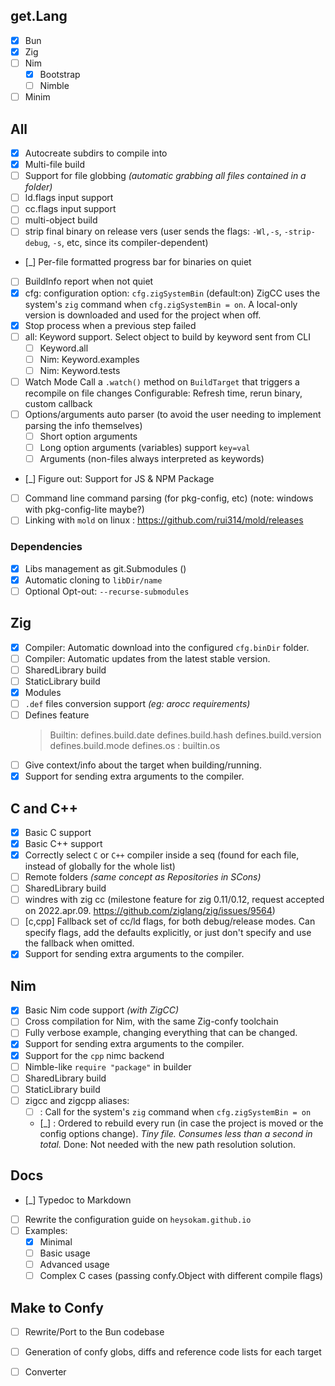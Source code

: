 ## get.Lang
- [x] Bun
- [x] Zig
- [ ] Nim
  - [x] Bootstrap
  - [ ] Nimble
- [ ] Minim
## All
- [x] Autocreate subdirs to compile into
- [x] Multi-file build
- [ ] Support for file globbing _(automatic grabbing all files contained in a folder)_
- [ ] ld.flags input support
- [ ] cc.flags input support
- [ ] multi-object build
- [ ] strip final binary on release vers
      (user sends the flags: `-Wl,-s`, `-strip-debug`, `-s`, etc, since its compiler-dependent)
- [_] Per-file formatted progress bar for binaries on quiet
- [ ] BuildInfo report when not quiet
- [x] cfg: configuration option:  `cfg.zigSystemBin`  (default:on)
           ZigCC uses the system's `zig` command when `cfg.zigSystemBin = on`.
           A local-only version is downloaded and used for the project when off.
- [x] Stop process when a previous step failed
- [ ] all: Keyword support. Select object to build by keyword sent from CLI
  - [ ] Keyword.all
  - [ ] Nim: Keyword.examples
  - [ ] Nim: Keyword.tests
- [ ] Watch Mode
      Call a `.watch()` method on `BuildTarget` that triggers a recompile on file changes
      Configurable: Refresh time, rerun binary, custom callback
- [ ] Options/arguments auto parser  (to avoid the user needing to implement parsing the info themselves)
  - [ ] Short option arguments
  - [ ] Long option arguments (variables) support   `key=val`
  - [ ] Arguments (non-files always interpreted as keywords)
- [_] Figure out: Support for JS & NPM Package
- [ ] Command line command parsing (for pkg-config, etc)   (note: windows with pkg-config-lite maybe?)
- [ ] Linking with `mold` on linux : https://github.com/rui314/mold/releases
### Dependencies
- [x] Libs management as git.Submodules ()
- [x] Automatic cloning to `libDir/name`
- [ ] Optional Opt-out: `--recurse-submodules`
## Zig
- [x] Compiler: Automatic download into the configured `cfg.binDir` folder.
- [ ] Compiler: Automatic updates from the latest stable version.
- [ ] SharedLibrary build
- [ ] StaticLibrary build
- [x] Modules
- [ ] `.def` files conversion support  _(eg: arocc requirements)_
- [ ] Defines feature
  > Builtin:
    defines.build.date
    defines.build.hash
    defines.build.version
    defines.build.mode
    defines.os  : builtin.os
- [ ] Give context/info about the target when building/running.
- [x] Support for sending extra arguments to the compiler.
## C and C++
- [x] Basic C support
- [x] Basic C++ support
- [x] Correctly select `C` or `C++` compiler inside a seq (found for each file, instead of globally for the whole list)
- [ ] Remote folders _(same concept as Repositories in SCons)_
- [ ] SharedLibrary build
- [ ] windres with zig cc  (milestone feature for zig 0.11/0.12, request accepted on 2022.apr.09. https://github.com/ziglang/zig/issues/9564)
- [ ] [c,cpp] Fallback set of cc/ld flags, for both debug/release modes.
      Can specify flags, add the defaults explicitly, or just don't specify and use the fallback when omitted.
- [x] Support for sending extra arguments to the compiler.
## Nim
- [x] Basic Nim code support _(with ZigCC)_
- [ ] Cross compilation for Nim, with the same Zig-confy toolchain
- [ ] Fully verbose example, changing everything that can be changed.
- [x] Support for sending extra arguments to the compiler.
- [x] Support for the `cpp` nimc backend
- [ ] Nimble-like `require "package"` in builder
- [ ] SharedLibrary build
- [ ] StaticLibrary build
- [ ] zigcc and zigcpp aliases:
  - [ ] : Call for the system's `zig` command when `cfg.zigSystemBin = on`
  - [_] : Ordered to rebuild every run (in case the project is moved or the config options change).
          _Tiny file. Consumes less than a second in total._
          Done: Not needed with the new path resolution solution.

## Docs
- [_] Typedoc to Markdown
- [ ] Rewrite the configuration guide on `heysokam.github.io`
- [ ] Examples:
  - [x] Minimal
  - [ ] Basic usage
  - [ ] Advanced usage
  - [ ] Complex C cases  (passing confy.Object with different compile flags)

## Make to Confy
- [ ] Rewrite/Port to the Bun codebase
- [ ] Generation of confy globs, diffs and reference code lists for each target
- [ ] Converter

